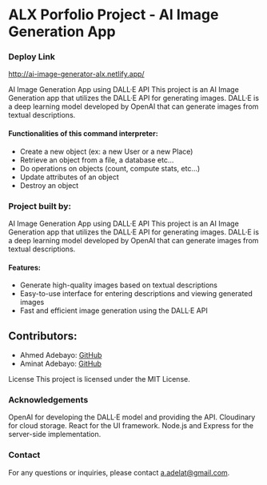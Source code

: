 # ALX Porfolio Project - AI Image Generation App


### Deploy Link
http://ai-image-generator-alx.netlify.app/

AI Image Generation App using DALL·E API
This project is an AI Image Generation app that utilizes the DALL·E API for generating images. DALL·E is a deep learning model developed by OpenAI that can generate images from textual descriptions.

#### Functionalities of this command interpreter:

- Create a new object (ex: a new User or a new Place)
- Retrieve an object from a file, a database etc...
- Do operations on objects (count, compute stats, etc...)
- Update attributes of an object
- Destroy an object

### Project built by:

AI Image Generation App using DALL·E API
This project is an AI Image Generation app that utilizes the DALL·E API for generating images. DALL·E is a deep learning model developed by OpenAI that can generate images from textual descriptions.

#### Features:

- Generate high-quality images based on textual descriptions
- Easy-to-use interface for entering descriptions and viewing generated images
- Fast and efficient image generation using the DALL·E API

## Contributors:

- Ahmed Adebayo: [GitHub](https://github.com/anzhy11)
- Aminat Adebayo: [GitHub](https://github.com/aminat27)

License
This project is licensed under the MIT License.

### Acknowledgements

OpenAI for developing the DALL·E model and providing the API.
Cloudinary for cloud storage.
React for the UI framework.
Node.js and Express for the server-side implementation.

### Contact

For any questions or inquiries, please contact a.adelat@gmail.com.
